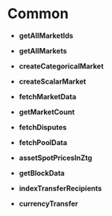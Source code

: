 # Common

- **getAllMarketIds**

- **getAllMarkets**

- **createCategoricalMarket**

- **createScalarMarket**

- **fetchMarketData**

- **getMarketCount**

- **fetchDisputes**

- **fetchPoolData**

- **assetSpotPricesInZtg**

- **getBlockData**

- **indexTransferRecipients**

- **currencyTransfer**